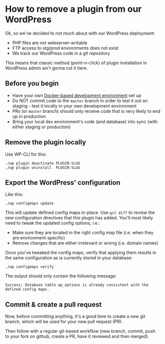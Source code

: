 # How to remove a plugin from our WordPress

Ok, so we've decided to not much about with our WordPress deployment:
- PHP files are not webserver-writable
- FTP access to stg/prod environments does not exist
- We track our WordPress code in a git repository

This means that classic method (point-n-click) of plugin installation in WordPress admin ain't gonna cut it here.



## Before you begin

- Have your own [Docker-based development environment](docker-dev-environment.md) set up
- Do NOT commit code to the `master` branch in order to test it out on staging - test it locally in your own development environment
- PRs (or `master` branch) should only receive code that is very likely to end up in production
- Bring your local dev environment's code (and database) into sync (with either staging or production)



## Remove the plugin locally

Use WP-CLI for this:
```
./wp plugin deactivate PLUGIN-SLUG
./wp plugin uninstall  PLUGIN-SLUG
```



## Export the WordPress' configuration

Like this:
```
./wp configmaps update
```

This will update defined config maps in-place.
Use `git diff` to review the new configuration directives that this plugin has added.
You'll most likely need to tweak the updated config options, i.e.:
- Make sure they are located in the right config map file (i.e. when they are environment-specific)
- Remove changes that are either irrelevant or wrong (i.e. domain names)

Once you've tweaked the config maps, verify that applying them results in the same configuration as is currently stored in your database:
```
./wp configmaps verify
```
The output should only contain the following message:
```
Success: Database table wp_options is already consistent with the defined config maps.
```



## Commit & create a pull request

Now, before committing anything, it's a good time to create a new git branch, which will be used for your new pull request (PR).

Then follow with a regular git-based workflow (new branch, commit, push to your fork on github, create a PR, have it reviewed and then merged).
